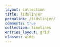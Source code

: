 ```yaml
---
layout: collection
title: Tidslinjer
permalink: /tidslinjer/
comments: true
collection: timelines
entries_layout: grid
classes: wide
---
```

